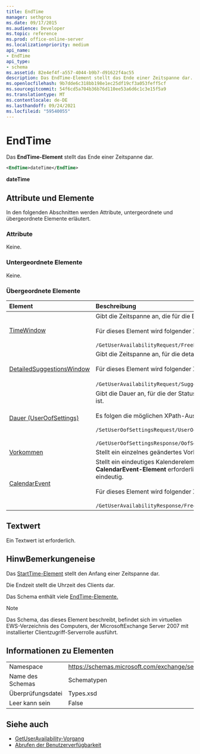 ```yaml
---
title: EndTime
manager: sethgros
ms.date: 09/17/2015
ms.audience: Developer
ms.topic: reference
ms.prod: office-online-server
ms.localizationpriority: medium
api_name:
- EndTime
api_type:
- schema
ms.assetid: 82e4ef4f-a557-4044-b9b7-d91622f4ac55
description: Das EndTime-Element stellt das Ende einer Zeitspanne dar.
ms.openlocfilehash: 9b7dde6c318bb198e1ec25df19cf3a053feff5cf
ms.sourcegitcommit: 54f6cd5a704b36b76d110ee53a6d6c1c3e15f5a9
ms.translationtype: MT
ms.contentlocale: de-DE
ms.lasthandoff: 09/24/2021
ms.locfileid: "59540055"
---
```

# <a name="endtime"></a>EndTime

Das **EndTime-Element** stellt das Ende einer Zeitspanne dar. 
  
```xml
<EndTime>dateTime</EndTime>
```

 **dateTime**
## <a name="attributes-and-elements"></a>Attribute und Elemente

In den folgenden Abschnitten werden Attribute, untergeordnete und übergeordnete Elemente erläutert.
  
### <a name="attributes"></a>Attribute

Keine.
  
### <a name="child-elements"></a>Untergeordnete Elemente

Keine.
  
### <a name="parent-elements"></a>Übergeordnete Elemente

|**Element**|**Beschreibung**|
|:-----|:-----|
|[TimeWindow](timewindow.md) <br/> |Gibt die Zeitspanne an, die für die Benutzerverfügbarkeitsinformationen abgefragt wird.<br/><br/> Für dieses Element wird folgender XPath-Ausdruck verwendet: <br/><br/>  `/GetUserAvailabilityRequest/FreeBusyViewOptions/TimeWindow` <br/> |
|[DetailedSuggestionsWindow](detailedsuggestionswindow.md) <br/> |Gibt die Zeitspanne an, für die detaillierte Informationen zu vorgeschlagenen Besprechungszeiten abgefragt werden.<br/><br/> Für dieses Element wird folgender XPath-Ausdruck verwendet: <br/><br/>  `/GetUserAvailabilityRequest/SuggestionViewOptions/DetailedSuggestionsWindow`.  <br/> |
|[Dauer (UserOofSettings)](duration-useroofsettings.md) <br/> | Gibt die Dauer an, für die der Status Out of Office (OOF) aktiviert ist, wenn das [OofState](oofstate.md) -Element auf **Scheduled** festgelegt ist.  <br/><br/>  Es folgen die möglichen XPath-Ausdrücke für dieses Element:<br/><br/>  `/SetUserOofSettingsRequest/UserOofSettings/Duration` <br/><br/>  `/GetUserOofSettingsResponse/OofSettings/Duration` <br/> |
|[Vorkommen](occurrence.md) <br/> |Stellt ein einzelnes geändertes Vorkommen eines wiederkehrenden Kalenderelements dar.  <br/> |
|[CalendarEvent](calendarevent.md) <br/> |Stellt ein eindeutiges Kalenderelement dar. Dies wird für Verfügbarkeitsanfragen verwendet. Das **EndTime-Element** ist im **CalendarEvent-Element** erforderlich. Das **EndTime-Element** im **CalendarEvent-Element** ist für den **CalendarEvent-Typ** eindeutig.<br/><br/> Für dieses Element wird folgender XPath-Ausdruck verwendet: <br/><br/>  `/GetUserAvailabilityResponse/FreeBusyResponseArray/FreeBusyResponse/FreeBusyView/CalendarEventArray/CalendarEvent[i]` <br/> |
   
## <a name="text-value"></a>Textwert

Ein Textwert ist erforderlich.
  
## <a name="remarks"></a>HinwBemerkungeneise

Das [StartTime-Element](starttime.md) stellt den Anfang einer Zeitspanne dar. 
  
Die Endzeit stellt die Uhrzeit des Clients dar.
  
Das Schema enthält viele [EndTime-Elemente.](endtime.md) 
  
> [!NOTE]
> Das Schema, das dieses Element beschreibt, befindet sich im virtuellen EWS-Verzeichnis des Computers, der MicrosoftExchange Server 2007 mit installierter Clientzugriff-Serverrolle ausführt. 
  
## <a name="element-information"></a>Informationen zu Elementen

|||
|:-----|:-----|
|Namespace  <br/> |https://schemas.microsoft.com/exchange/services/2006/types  <br/> |
|Name des Schemas  <br/> |Schematypen  <br/> |
|Überprüfungsdatei  <br/> |Types.xsd  <br/> |
|Leer kann sein  <br/> |False  <br/> |
   
## <a name="see-also"></a>Siehe auch

- [GetUserAvailability-Vorgang](getuseravailability-operation.md)
- [Abrufen der Benutzerverfügbarkeit](https://msdn.microsoft.com/library/d4133fcb-9b0f-4e6b-aadf-a389da83516a%28Office.15%29.aspx)

